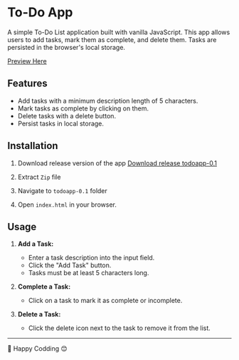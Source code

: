 # To-Do App
A simple To-Do List application built with vanilla JavaScript. This app allows users to add tasks, mark them as complete, and delete them. Tasks are persisted in the browser's local storage.

[Preview Here](https://codebyfaisal.github.io/funprojects/todoapp/)

## Features

- Add tasks with a minimum description length of 5 characters.
- Mark tasks as complete by clicking on them.
- Delete tasks with a delete button.
- Persist tasks in local storage.

## Installation
1. Download release version of the app [Download release todoapp-0.1](https://github.com/codebyfaisal/funprojects/releases/download/todoapp-0.1/todoapp-0.1.zip)

2. Extract `Zip` file

3. Navigate to `todoapp-0.1` folder

4. Open `index.html` in your browser.

## Usage

1. **Add a Task:**
   - Enter a task description into the input field.
   - Click the "Add Task" button.
   - Tasks must be at least 5 characters long.

2. **Complete a Task:**
   - Click on a task to mark it as complete or incomplete.

3. **Delete a Task:**
   - Click the delete icon next to the task to remove it from the list.

----------------------
🚀 Happy Codding 😊